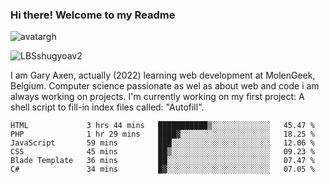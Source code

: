 ### Hi there! Welcome to my Readme 
![avatargh](https://user-images.githubusercontent.com/22075644/164934471-9e8af8ff-56fa-42c4-8061-5c7410433886.png)

![LBSshugyoav2](https://user-images.githubusercontent.com/22075644/164934218-25b846e8-bf56-4a0e-bd88-ab444310d7a8.png)



I am Gary Axen, actually (2022) learning web development at MolenGeek, Belgium.
Computer science passionate as wel as about web and code i am always working on projects.
I'm currently working on my first project: A shell script to fill-in index files called: "Autofill". 
<!--START_SECTION:waka-->

```text
HTML             3 hrs 44 mins   ███████████▒░░░░░░░░░░░░░   45.47 %
PHP              1 hr 29 mins    ████▓░░░░░░░░░░░░░░░░░░░░   18.25 %
JavaScript       59 mins         ███░░░░░░░░░░░░░░░░░░░░░░   12.06 %
CSS              45 mins         ██▒░░░░░░░░░░░░░░░░░░░░░░   09.23 %
Blade Template   36 mins         ██░░░░░░░░░░░░░░░░░░░░░░░   07.47 %
C#               34 mins         █▓░░░░░░░░░░░░░░░░░░░░░░░   07.05 %
```

<!--END_SECTION:waka-->

<!--
**LeBigSky/LebigSky** is a ✨ _special_ ✨ repository because its `README.md` (this file) appears on your GitHub profile.


as to get you started:

- 🔭 I’m currently working on ...
- 🌱 I’m currently learning ...
- 👯 I’m looking to collaborate on ...
- 🤔 I’m looking for help with ...
- 💬 Ask me about ...
- 📫 How to reach me: ...
- 😄 Pronouns: ...
- ⚡ Fun fact: ...
-->
